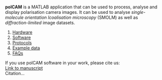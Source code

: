 <br />

**polCAM** is a MATLAB application that can be used to process, analyse and display polarisation camera images. It can be used to analyse _single-molecule orientation lcoalisation microscopy_ (SMOLM) as well as _diffraction-limited_ image datasets. 

1. [Hardware](./hardware/hardware.md)
2. [Software](./software/software.md)
3. [Protocols](./protocols/protocols.md)
4. [Example data](./example_data/example_data.md)
5. [FAQs](./faqs/faqs.md)

If you use polCAM software in your work, please cite us:\
[Link to manuscript]()\
Citation...
